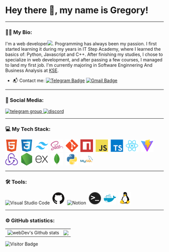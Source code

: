 
# Hey there 👋, my name is Gregory!

---

### 👨‍💻 My Bio:

I'm a web developer<img src="https://media.giphy.com/media/WUlplcMpOCEmTGBtBW/giphy.gif" width="30px">. Programming has always been my passion. I first started learning it during my years in IT Step Academy, where I learned the basics of: Python, Javascript and C++. After finishing my studies, I chose to specialize in web development, and after passing a few courses, I managed to land my first job. I'm currently majoring in Software Enginnering And Business Analysis at [KSE](https://university.kse.ua/en).


- 📬 Contact me: [![Telegram Badge](https://img.shields.io/badge/-GrKazim-blue?style=flat&logo=Telegram&logoColor=white)](https://t.me/GrKazim) [![Gmail Badge](https://img.shields.io/badge/-Gmail-red?style=flat&logo=Gmail&logoColor=white)](mailto:dron2491mole@gmail.com)

---

### 🤝 Social Media:

  <div id="badges">
    <a href="https://t.me/GrKazim" target="_blank">
      <img src="https://cdn-icons-png.flaticon.com/512/2111/2111646.png" width="40" height="40" alt="telegram group" />
    </a>
    <a href="https://discord.gg/u3gJmFkJ" target="_blank">
      <img src="https://github.com/sciencepal/sciencepal/blob/master/assets/discord-round.svg" width="40" height="40" alt="discord" />
    </a>
  </div>

---

### 💻 My Tech Stack:

<div>
  <img src="https://github.com/devicons/devicon/blob/master/icons/html5/html5-original.svg" title="html5" alt="html5" width="40" height="40"/>&nbsp
  <img src="https://github.com/devicons/devicon/blob/master/icons/css3/css3-original.svg" title="css" alt="css" width="40" height="40"/>&nbsp
  <img src="https://github.com/devicons/devicon/blob/master/icons/tailwindcss/tailwindcss-original.svg" title="tailwind" alt="tailwind" width="40" height="40"/>&nbsp
  <img src="https://github.com/devicons/devicon/blob/master/icons/sass/sass-original.svg" title="sass/scss" alt="sass/scss" width="40" height="40"/>&nbsp;
  <img src="https://github.com/devicons/devicon/blob/master/icons/git/git-original.svg" title="git" alt="git" width="40" height="40"/>&nbsp
  <img src="https://raw.githubusercontent.com/github/explore/80688e429a7d4ef2fca1e82350fe8e3517d3494d/topics/npm/npm.png" title="npm" alt="npm" width="40" height="40"/>&nbsp
  <img src="https://github.com/devicons/devicon/blob/master/icons/javascript/javascript-original.svg" title="javascript" alt="javascript" width="40" height="40"/>&nbsp
  <img src="https://github.com/devicons/devicon/blob/master/icons/typescript/typescript-original.svg" title="typescript" alt="typescript" width="40" height="40"/>&nbsp;
  <img src="https://github.com/devicons/devicon/blob/master/icons/react/react-original.svg" title="reactjs" alt="reactjs" width="40" height="40"/>&nbsp
  <img src="https://github.com/devicons/devicon/blob/master/icons/vitejs/vitejs-original.svg" title="Vite" alt="vite" width="40" height="40"/>&nbsp;
  <img src="https://github.com/devicons/devicon/blob/master/icons/redux/redux-original.svg" title="redux" alt="redux" width="40" height="40"/>&nbsp; 
  <img src="https://github.com/devicons/devicon/blob/master/icons/nodejs/nodejs-original.svg" title="nodejs" alt="nodejs" width="40" height="40"/>&nbsp
  <img src="https://github.com/devicons/devicon/blob/master/icons/express/express-original.svg" title="express" alt="express" width="40" height="40"/>&nbsp
  <img src="https://github.com/devicons/devicon/blob/master/icons/mongodb/mongodb-original.svg" title="mongodb" alt="mongodb" width="40" height="40"/>&nbsp
  <img src="https://github.com/devicons/devicon/blob/master/icons/python/python-original.svg" title="Python" alt="Python" width="40" height="40"/>&nbsp;
  <img src="https://github.com/devicons/devicon/blob/master/icons/mysql/mysql-original-wordmark.svg" title="MySQL" alt="MySQL" width="40" height="40"/>&nbsp;
</div>

---

### 🛠 Tools:

<div>
  <img src="https://cdn.jsdelivr.net/gh/devicons/devicon/icons/vscode/vscode-original.svg" alt="Visual Studio Code" width="40" height="40" />&nbsp;
  <img src="https://github.com/devicons/devicon/blob/master/icons/github/github-original.svg" title="git" alt="git" width="40" height="40"/>&nbsp;
  <img src="https://upload.wikimedia.org/wikipedia/commons/e/e9/Notion-logo.svg" title="Notion" alt="Notion" width="40" height="40"/>&nbsp;
  <img src="https://raw.githubusercontent.com/github/explore/80688e429a7d4ef2fca1e82350fe8e3517d3494d/topics/terminal/terminal.png" title="terminal" alt="terminal" width="40" height="40"/>&nbsp;
  <img src="https://github.com/devicons/devicon/blob/master/icons/docker/docker-plain.svg" title="Docker" alt="docker" width="40" height="40" />&nbsp;
  <img src="https://github.com/devicons/devicon/blob/master/icons/linux/linux-original.svg" title="Linux" alt="linux" width="40" height="40" />&nbsp;
</div>

---


### ⚙️ GitHub statistics:

<table>
  <tr>
    <td>
      <img align="left" src="http://github-readme-streak-stats.herokuapp.com?user=gkazimirov396&theme=dark&background=000000" alt="webDev's Github stats" />
    </td>
    <td>
      <!--<img height="195px" align="right" alt="webDev's Github Languages" src="https://github-readme-stats-sigma-five.vercel.app/api/top-langs/?username=gkazimirov396&hide=ejs,html&layout=compact&theme=vision-friendly-dark" /> -->
      <img align="center" src="https://github-readme-stats.vercel.app/api/top-langs/?username=gkazimirov396&hide=ejs,html,tex&title_color=ffffff&text_color=c9cacc&icon_color=2bbc8a&bg_color=1d1f21&langs_count=3" />
    </td>
  </tr>
</table>

![Visitor Badge](https://visitor-badge.laobi.icu/badge?page_id=gkazimirov396)
